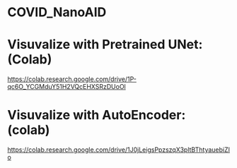 # COVID_NanoAID

# Visuvalize with Pretrained UNet: (Colab) 

   https://colab.research.google.com/drive/1P-qc6O_YCGMduY51H2VQcEHXSRzDUoOl 
   
   

 # Visuvalize with AutoEncoder: (colab) 

   https://colab.research.google.com/drive/1J0jLeigsPpzszqX3pltBThtyauebiZIo 
